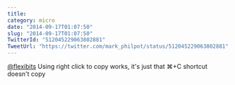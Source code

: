 ```yaml
---
title: 
category: micro
date: "2014-09-17T01:07:50"
slug: "2014-09-17T01:07:50"
TwitterId: "512045229063802881"
TweetUrl: "https://twitter.com/mark_philpot/status/512045229063802881"
---
```


[@flexibits](https://twitter.com/flexibits) Using right click to copy works,
it's just that ⌘+C shortcut doesn't copy
